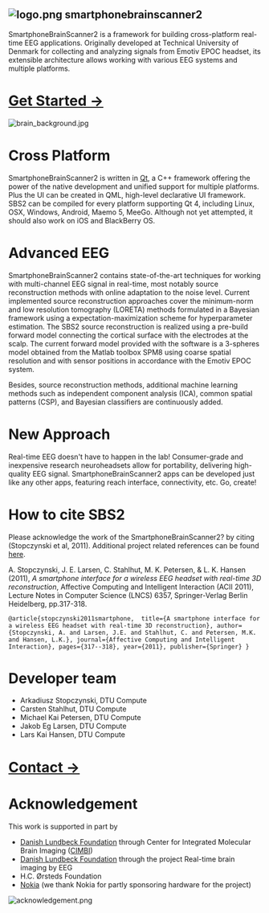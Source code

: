## ![logo.png](https://raw.github.com/wiki/SmartphoneBrainScanner/smartphonebrainscanner2-core/Images/logo.png) smartphonebrainscanner2

SmartphoneBrainScanner2 is a framework for building cross-platform real-time EEG applications. Originally developed at Technical University of Denmark for collecting and analyzing signals from Emotiv EPOC headset, its extensible architecture allows working with various EEG systems and multiple platforms.

# [Get Started →](https://github.com/SmartphoneBrainScanner/smartphonebrainscanner2-core/wiki/Getting-Started)

![brain_background.jpg](https://raw.github.com/wiki/SmartphoneBrainScanner/smartphonebrainscanner2-core/Images/brain_background.jpg)

# Cross Platform
SmartphoneBrainScanner2 is written in [Qt](http://qt.digia.com/), a C++ framework offering the power of the native development and unified support for multiple platforms. Plus the UI can be created in QML, high-level declarative UI framework. 
SBS2 can be compiled for every platform supporting Qt 4, including Linux, OSX, Windows, Android, Maemo 5, MeeGo. Although not yet attempted, it should also work on iOS and BlackBerry OS.

# Advanced EEG
SmartphoneBrainScanner2 contains state-of-the-art techniques for working with multi-channel EEG signal in real-time, most notably source reconstruction methods with online adaptation to the noise level. Current implemented source reconstruction approaches cover the minimum-norm and low resolution tomography (LORETA) methods formulated in a Bayesian framework using a expectation-maximization scheme for hyperparameter estimation.
The SBS2 source reconstruction is realized using a pre-build forward model connecting the cortical surface with the electrodes at the scalp. The current forward model provided with the software is a 3-spheres model obtained from the Matlab toolbox SPM8 using coarse spatial resolution and with sensor positions in accordance with the Emotiv EPOC system.

Besides, source reconstruction methods, additional machine learning methods such as independent component analysis (ICA), common spatial patterns (CSP), and Bayesian classifiers are continuously added. 

# New Approach
Real-time EEG doesn't have to happen in the lab! Consumer-grade and inexpensive research neuroheadsets allow for portability, delivering high-quality EEG signal. SmartphoneBrainScanner2 apps can be developed just like any other apps, featuring reach interface, connectivity, etc. Go, create!

# How to cite SBS2
Please acknowledge the work of the SmartphoneBrainScanner2? by citing (Stopczynski et al, 2011). Additional project related references can be found [here](https://github.com/SmartphoneBrainScanner/smartphonebrainscanner2-core/wiki/References).

A. Stopczynski, J. E. Larsen, C. Stahlhut, M. K. Petersen, & L. K. Hansen (2011), _A smartphone interface for a wireless EEG headset with real-time 3D reconstruction_, Affective Computing and Intelligent Interaction (ACII 2011), Lecture Notes in Computer Science (LNCS) 6357, Springer-Verlag Berlin Heidelberg, pp.317-318.

`@article{stopczynski2011smartphone, 
  title={A smartphone interface for a wireless EEG headset with real-time 3D reconstruction},
  author={Stopczynski, A. and Larsen, J.E. and Stahlhut, C. and Petersen, M.K. and Hansen, L.K.},
  journal={Affective Computing and Intelligent Interaction},
  pages={317--318},
  year={2011},
  publisher={Springer}
}`

# Developer team
* Arkadiusz Stopczynski, DTU Compute
* Carsten Stahlhut, DTU Compute
* Michael Kai Petersen, DTU Compute
* Jakob Eg Larsen, DTU Compute
* Lars Kai Hansen, DTU Compute

# [Contact →](https://github.com/SmartphoneBrainScanner/smartphonebrainscanner2-core/wiki/Contact)


# Acknowledgement
This work is supported in part by
* [Danish Lundbeck Foundation](http://www.lundbeckfonden.dk/Frontpage.20.aspx) through Center for Integrated Molecular Brain Imaging ([CIMBI](http://www.cimbi.dk/))
* [Danish Lundbeck Foundation](http://www.lundbeckfonden.dk/Frontpage.20.aspx) through the project Real-time brain imaging by EEG
* H.C. Ørsteds Foundation
* [Nokia](http://www.nokia.com) (we thank Nokia for partly sponsoring hardware for the project) 

![acknowledgement.png](https://raw.github.com/wiki/SmartphoneBrainScanner/smartphonebrainscanner2-core/Images/acknowledgement.png)
